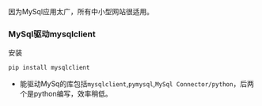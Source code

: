 因为MySql应用太广，所有中小型网站很适用。
### MySql驱动mysqlclient
安装

```python
pip install mysqlclient
```
* 能驱动MySq的库包括`mysqlclient`,`pymysql`,`MySql Connector/python`，后两个是python编写，效率稍低。
